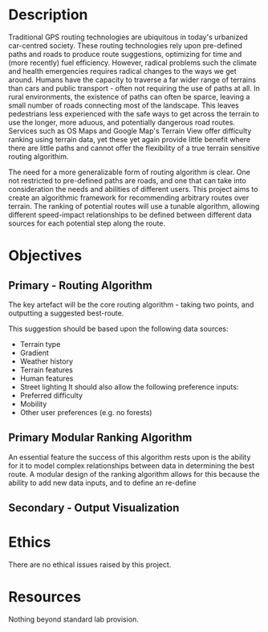 # Description

Traditional GPS routing technologies are ubiquitous in today's urbanized car-centred society. These routing technologies rely upon pre-defined paths and roads to produce route suggestions, optimizing for time and (more recently) fuel efficiency. However, radical problems such the climate and health emergencies requires radical changes to the ways we get around. Humans have the capacity to traverse a far wider range of terrains than cars and public transport - often not requiring the use of paths at all. In rural environments, the existence of paths can often be sparce, leaving a small number of roads connecting most of the landscape. This leaves pedestrians less experienced with the safe ways to get across the terrain to use the longer, more aduous, and potentially dangerous road routes. Services such as OS Maps and Google Map's Terrain View offer difficulty ranking using terrain data, yet these yet again provide little benefit where there are little paths and cannot offer the flexibility of a true terrain sensitive routing algorithim.

The need for a more generalizable form of routing algorithm is clear. One not restricted to pre-defined paths are roads, and one that can take into consideration the needs and abilities of different users. This project aims to create an algorithmic framework for recommending arbitrary routes over terrain. The ranking of potential routes will use a tunable algorithm, allowing different speed-impact relationships to be defined between different data sources for each potential step along the route.

# Objectives
## Primary - Routing Algorithm
The key artefact will be the core routing algorithm - taking two points, and outputting a suggested best-route.

This suggestion should be based upon the following data sources:
- Terrain type
- Gradient
- Weather history
- Terrain features
- Human features
- Street lighting
It should also allow the following preference inputs:
- Preferred difficulty
- Mobility
- Other user preferences (e.g. no forests)
## Primary Modular Ranking Algorithm
An essential feature the success of this algorithm rests upon is the ability for it to model complex relationships between data in determining the best route. A modular design of the ranking algorithm allows for this because the ability to add new data inputs, and to define an re-define 

## Secondary - Output Visualization

# Ethics
There are no ethical issues raised by this project.
# Resources
Nothing beyond standard lab provision.